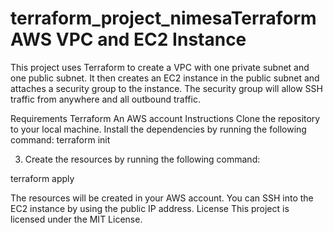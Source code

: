 # terraform_project_nimesaTerraform AWS VPC and EC2 Instance
This project uses Terraform to create a VPC with one private subnet and one public subnet. It then creates an EC2 instance in the public subnet and attaches a security group to the instance. The security group will allow SSH traffic from anywhere and all outbound traffic.

Requirements
Terraform
An AWS account
Instructions
Clone the repository to your local machine.
Install the dependencies by running the following command:
terraform init


3. Create the resources by running the following command:

terraform apply

The resources will be created in your AWS account. You can SSH into the EC2 instance by using the public IP address.
License
This project is licensed under the MIT License.
